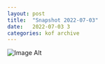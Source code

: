 ```yaml
---
layout:	post
title:	"Snapshot 2022-07-03"
date:	2022-07-03 3
categories:	kof archive
---
```


![Image Alt](https://k0f.github.io/assets/2022-07-03-141235.jpg)